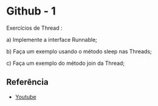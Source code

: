 
# Github - 1

Exercícios de Thread :

a) Implemente a interface Runnable;

b) Faça um exemplo usando o método sleep nas Threads;

c) Faça um exemplo do método join da Thread;
## Referência

 - [Youtube](https://www.youtube.com/watch?v=oWoU0uTEaA0)
 